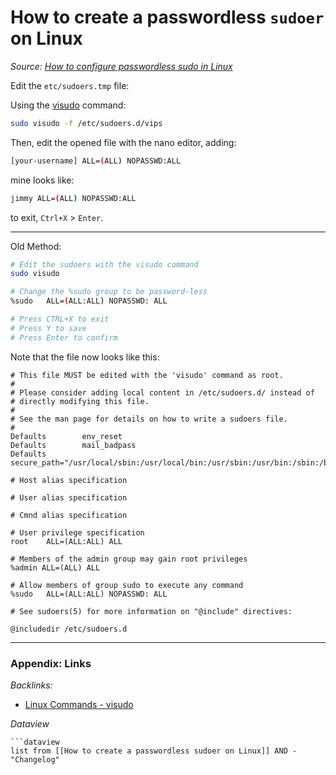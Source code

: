 # How to create a passwordless `sudoer` on Linux

*Source: [How to configure passwordless sudo in Linux](https://www.simplified.guide/linux/enable-passwordless-sudo#:~:text=Steps%20to%20setting%20up%20passwordless%20sudo%20in%20Linux%3A,visudo%20by%20saving%20the%20file.%20More%20items...%20)*

Edit the `etc/sudoers.tmp` file:

Using the [visudo](Linux%20Commands%20-%20visudo.md) command:

````bash
sudo visudo -f /etc/sudoers.d/vips
````

Then, edit the opened file with the nano editor, adding:

````bash
[your-username] ALL=(ALL) NOPASSWD:ALL
````

mine looks like:

````bash
jimmy ALL=(ALL) NOPASSWD:ALL
````

to exit, `Ctrl+X` > `Enter`.

---

Old Method:

````bash
# Edit the sudoers with the visudo command
sudo visudo

# Change the %sudo group to be password-less
%sudo   ALL=(ALL:ALL) NOPASSWD: ALL

# Press CTRL+X to exit
# Press Y to save
# Press Enter to confirm
````

Note that the file now looks like this:

````text
# This file MUST be edited with the 'visudo' command as root.
#
# Please consider adding local content in /etc/sudoers.d/ instead of
# directly modifying this file.
#
# See the man page for details on how to write a sudoers file.
#
Defaults        env_reset
Defaults        mail_badpass
Defaults        secure_path="/usr/local/sbin:/usr/local/bin:/usr/sbin:/usr/bin:/sbin:/bin:/snap/bin"

# Host alias specification

# User alias specification

# Cmnd alias specification

# User privilege specification
root    ALL=(ALL:ALL) ALL

# Members of the admin group may gain root privileges
%admin ALL=(ALL) ALL

# Allow members of group sudo to execute any command
%sudo   ALL=(ALL:ALL) NOPASSWD: ALL

# See sudoers(5) for more information on "@include" directives:

@includedir /etc/sudoers.d
````

---

### Appendix: Links

*Backlinks:*

* [Linux Commands - visudo](Linux%20Commands%20-%20visudo.md)

*Dataview*

````
```dataview
list from [[How to create a passwordless sudoer on Linux]] AND -"Changelog"
```````
